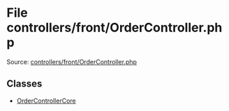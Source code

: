File controllers/front/OrderController.php
=========

Source: [controllers/front/OrderController.php](https://github.com/PrestaShop/PrestaShop/blob/1.5.0.2/controllers/front/OrderController.php)


Classes
-------

* [OrderControllerCore](class.OrderControllerCore.md)

